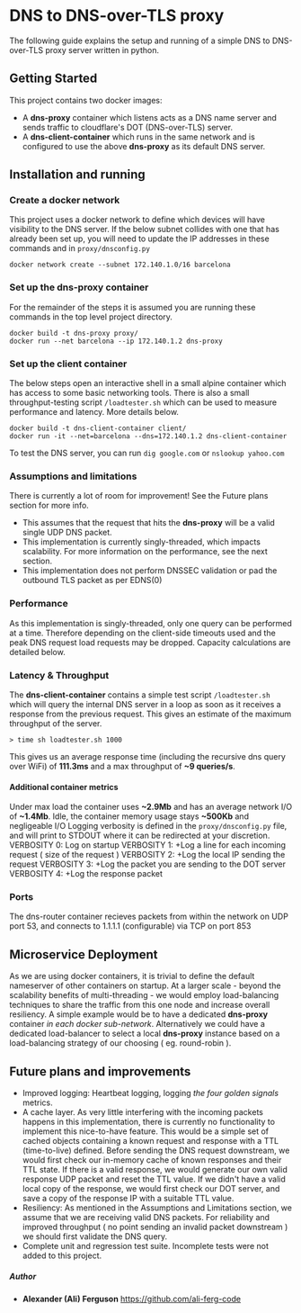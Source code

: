 # DNS to DNS-over-TLS proxy

The following guide explains the setup and running of a simple DNS to DNS-over-TLS proxy server written in python.

## Getting Started
This project contains two docker images:
- A **dns-proxy** container which listens acts as a DNS name server and sends traffic to cloudflare's DOT (DNS-over-TLS) server.
- A **dns-client-container** which runs in the same network and is configured to use the above **dns-proxy** as its default DNS server.


## Installation and running

### Create a docker network
This project uses a docker network to define which devices will have visibility to the DNS server. If the below subnet collides with one that has already been set up, you will need to update the IP addresses in these commands and in ```proxy/dnsconfig.py```
```
docker network create --subnet 172.140.1.0/16 barcelona
```
### Set up the dns-proxy container
For the remainder of the steps it is assumed you are running these commands in the top level project directory.
```
docker build -t dns-proxy proxy/
docker run --net barcelona --ip 172.140.1.2 dns-proxy
```
### Set up the client container
The below steps open an interactive shell in a small alpine container which has access to some basic networking tools. There is also a small throughput-testing script ```/loadtester.sh``` which can be used to measure performance and latency. More details below.
```
docker build -t dns-client-container client/
docker run -it --net=barcelona --dns=172.140.1.2 dns-client-container
```
To test the DNS server, you can run  ```dig google.com``` or ```nslookup yahoo.com```


### Assumptions and limitations

There is currently a lot of room for improvement! See the Future plans section for more info.

- This assumes that the request that hits the **dns-proxy** will be a valid single UDP DNS packet.
- This implementation is currently singly-threaded, which impacts scalability. For more information on the performance, see the next section.
- This implementation does not perform DNSSEC validation or pad the outbound TLS packet as per EDNS(0)

### Performance

As this implementation is singly-threaded, only one query can be performed at a time. Therefore depending on the client-side timeouts used and the peak DNS request load requests may be dropped. Capacity calculations are detailed below.

### Latency & Throughput 
The **dns-client-container** contains a simple test script ```/loadtester.sh``` which will query the internal DNS server in a loop as soon as it receives a response from the previous request. This gives an estimate of the maximum throughput of the server.
```
> time sh loadtester.sh 1000
```
This gives us an average response time (including the recursive dns query over WiFi) of **111.3ms** and a max throughput of **~9 queries/s**.

#### Additional container metrics

Under max load the container uses **~2.9Mb**  and has an average network I/O of **~1.4Mb**. Idle, the container memory usage stays **~500Kb** and negligeable I/O
Logging verbosity is defined in the ```proxy/dnsconfig.py``` file, and will print to STDOUT where it can be redirected at your discretion.
VERBOSITY 0: Log on startup
VERBOSITY 1: +Log a line for each incoming request ( size of the request )
VERBOSITY 2: +Log the local IP sending the request
VERBOSITY 3: +Log the packet you are sending to the DOT server
VERBOSITY 4: +Log the response packet

### Ports
The dns-router container recieves packets from within the network on UDP port 53, and connects to 1.1.1.1 (configurable) via TCP on port 853


## Microservice Deployment
As we are using docker containers, it is trivial to define the default nameserver of other containers on startup. At a larger scale - beyond the scalability benefits of multi-threading - we would employ load-balancing techniques to share the traffic from this one node and increase overall resiliency. A simple example would be to have a dedicated **dns-proxy** container *in each docker sub-network*. Alternatively we could have a dedicated load-balancer to select a local **dns-proxy** instance based on a load-balancing strategy of our choosing ( eg. round-robin ).

## Future plans and improvements
- Improved logging: Heartbeat logging, logging *the four golden signals* metrics.
- A cache layer. As very little interfering with the incoming packets happens in this implementation, there is currently no functionality to implement this nice-to-have feature. This would be a simple set of cached objects containing a known request and response with a TTL (time-to-live) defined. Before sending the DNS request downstream, we would first check our in-memory cache of known responses and their TTL state. If there is a valid response, we would generate our own valid response UDP packet and reset the TTL value. If we didn't have a valid local copy of the response, we would first check our DOT server, and save a copy of the response IP with a suitable TTL value.
- Resiliency: As mentioned in the Assumptions and Limitations section, we assume that we are receiving valid DNS packets. For reliability and improved throughput ( no point sending an invalid packet downstream ) we should first validate the DNS query.
- Complete unit and regression test suite. Incomplete tests were not added to this project.

##### Author

* **Alexander (Ali) Ferguson**
https://github.com/ali-ferg-code


